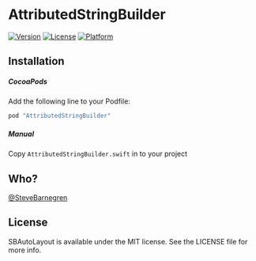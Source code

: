 # AttributedStringBuilder

[![Version](https://img.shields.io/cocoapods/v/AttributedStringBuilder.svg?style=flat)](http://cocoapods.org/pods/AttributedStringBuilder)
[![License](https://img.shields.io/cocoapods/l/AttributedStringBuilder.svg?style=flat)](http://cocoapods.org/pods/AttributedStringBuilder)
[![Platform](https://img.shields.io/cocoapods/p/AttributedStringBuilder.svg?style=flat)](http://cocoapods.org/pods/AttributedStringBuilder)


## Installation

##### CocoaPods

Add the following line to your Podfile:

```ruby
pod "AttributedStringBuilder"
```

##### Manual

Copy ```AttributedStringBuilder.swift``` in to your project

## Who?

[@SteveBarnegren](https://twitter.com/stevebarnegren)

## License

SBAutoLayout is available under the MIT license. See the LICENSE file for more info.
